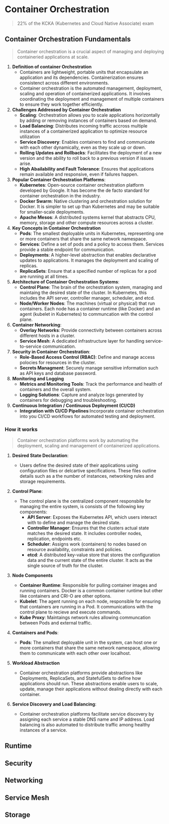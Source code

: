 # __Container Orchestration__ 
> 22% of the KCKA (Kubernetes and Cloud Native Associate) exam

## __Container Orchestration Fundamentals__
> Container orchestration is a crucial aspect of managing and deploying containeried applications at scale. 
1. __Definition of container Orchestration__
    - Containers are lightweight, portable units that encapsulate an application and its dependencies. Containerization ensures consistenct across different environments. 
    - Container orchestration is the automated management, deployment, scaling and operation of containerized applications. It involves coordinating the deployment and management of multiple containers to ensure they work together efficiently. 
2. __Challenges Addressed by Container Orchestration__ 
    - __Scaling__: Orchestration allows you to scale applications horizontally by adding or removing instances of containers based on demand. 
    - __Load Balancing__: Distributes incoming traffic accross multiple instances of a containerized application to optimize resource utilization 
    - __Service Discovery__: Enables containers to find and communicate with each other dynamically, even as they scale up or down. 
    - __Rolling Updates and Rollbacks__: Facilitates the deployment of a new version and the ability to roll back to a previous version if issues arise. 
    - __High Abailability and Fault Tolerance__: Ensures that applications remain available and responsive, even if failures happen. 
3. __Popular Container Orchestration Platforms__:
    - __Kubernetes__: Open-source container orchestration platform developed by Google. It has become the de facto standard for container orchestration in the industry. 
    - __Docker Swarm__: Native clustering and orchestration solution for Docker. It is simpler to set up than Kubernetes and may be suitable for smaller-scale deployments. 
    - __Apache Mesos__: A distributed systems kernel that abstracts CPU, memory, storage and other compute resources across a cluster.
4. __Key Concepts in Container Orchestration__ 
    - __Pods__: The smallest deployable units in Kubernetes, representing one or more containers that share the same network namespace.
    - __Services__: Define a set of pods and a policy to access them. Services provide a stable endpoint for communication.
    - __Deployments__: A higher-level abstraction that enables declarative updates to applications. It manages the deployment and scaling of replicas. 
    - __ReplicaSets__: Ensure that a specified number of replicas for a pod are running at all times.
5. __Architecture of Container Orchestration Systems__:
    - __Control Plane__: The brain of the orchestration system, managing and maintaing the desired state of the cluster. In Kubernetes, this includes the API server, controller manager, scheduler, and etcd. 
    - __Node/Worker Nodes__: The machines (virtual or physical) that run containers. Each node has a container runtime (like Docker) and an agent (kubelet in Kubernetes) to communcation with the control plane.
6. __Container Networking__: 
    - __Overlay Networks__: Provide connectivity between containers across different hosts in a cluster. 
    - __Service Mesh__: A dedicated infrastructure layer for handling service-to-service communication.
7. __Security in Container Orchestration__:
    - __Role-Based Access Control (RBAC)__: Define and manage access polocies for resources in the cluster. 
    - __Secrets Managment__: Securely manage sensitive information such as API keys and database password.
8. __Monitoring and Logging__
    - __Metrics and Monitoring Tools__: Track the performance and health of containers and the overall system. 
    - __Logging Solutions__: Capture and analyze logs generated by containers for debugging and troubleshooting.
9. __Continuous Integration / Continuous Deployment (CI/CD)__
    - __Integration with CI/CD Pipelines__:Incorporate container orchestration into you CI/CD workflows for automated testing and deployment.

### __How it works__
> Container orchestration platforms work by automating the deployment, scaling and management of containerized applications.
1. __Desired State Declaration__:
    - Users define the desired state of their applications using configuration files or delcartive specifications. These files outline details such as a the number of instances, networking rules and storage requirements. 
2. __Control Plane__: 
    - The control plane is the centralized component responsbile for managing the entire system, is consists of the following key components: 
        - __API Server__: Exposes the Kubernetes API, which users interact with to define and manage the desired state. 
        - __Controller Manager__: Ensures that the clusters actual state matches the desired state. It includes controller nodes, replication, endpoints etc.
        - __Scheduler__: Assigns work (containers) to nodes based on resource availability, constraints and policies. 
        - __etcd__: A distributed key-value store that stores the configuration data and the current state of the entire cluster. It acts as the single source of truth for the cluster.
3. __Node Components__
    - __Container Runtime__: Responsible for pulling container images and running containers. Docker is a common container runtime but other like containers and CRI-O are other options.
    - __Kubelet__: The agent running on each node, responsible for ensuring that containers are running in a Pod. It communications with the control plane to recieve and execute commands. 
    - __Kube Proxy__: Maintaings network rules allowing communcation between Pods and external traffic.

4. __Containers and Pods__: 
    - __Pods__: The smallest deployable unit in the system, can host one or more containers that share the same network namespace, allowing them to communicate with each other over localhost. 

5. __Workload Abstraction__
    - Container orchestration platforms provide abstractions like Deployments, ReplicaSets, and StatefulSets to define how applications should run. These abstractions enable users to scale, update, manage their applications without dealing directly with each container.
6. __Service Discovery and Load Balancing__:
    - Container orchestration platforms facilitate service discovery by assigning each service a stable DNS name and IP address. Load balancing is also automated to distribute traffic among healthy instances of a service.



## __Runtime__
## __Security__
## __Networking__
## __Service Mesh__
## __Storage__